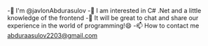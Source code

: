 -👋 I'm @javlonAbdurasulov
-👀 I am interested in C# .Net and a little knowledge of the frontend
-👯 It will be great to chat and share our experience in the world of programming!😄
-📫 How to contact me abduraasulov2203@gmail.com
